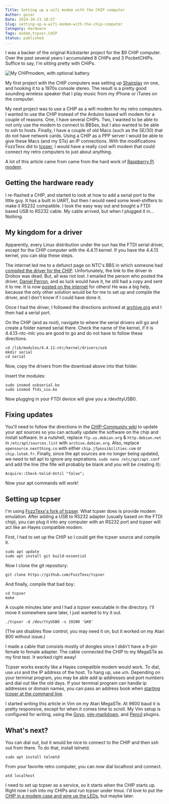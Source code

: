 ```yaml
---
Title: Setting up a wifi modem with the CHIP computer
Author: gozar
Date: 2019-10-23 18:57
Slug: setting-up-a-wifi-modem-with-the-chip-computer
Category: Hardware
Tags: modem,tcpser,CHIP
Status: published
...
```


I was a backer of the original Kickstarter project for the $9 CHIP computer. Over the past several years I accumulated 8 CHIPs and 3 PocketCHIPs. Suffice to say, I'm sitting pretty with CHIPs. 

![My CHIPmodem, with optional battery](https://cdn.gtia.com/pics/2019/CHIPmodem-2019-12-29-800x.jpeg)

My first project with the CHIP computers was setting up [Shairplay](https://github.com/juhovh/shairplay) on one, and hooking it to a 1970s console stereo. The result is a pretty good sounding wireless speaker that I play music from my iPhone or iTunes on the computer.

My next project was to use a CHIP as a wifi modem for my retro computers. I wanted to use the CHIP instead of the Arduino based wifi modem for a couple of reasons. One, I have several CHIPs. Two, I wanted to be able to not only use the modem to connect to BBSes, but I also wanted to be able to ssh to hosts. Finally, I have a couple of old Macs (such as the SE/30) that do not have network cards. Using a CHIP as a PPP server I would be able to give these Macs (and my STs) an IP connections. With the modifications FozzTexx did to [tcpser](https://github.com/FozzTexx/tcpser), I would have a really cool wifi modem that could connect my retro computers to just about anything.

A lot of this article came from came from the hard work of [Raspberry Pi modem](http://podsix.org/articles/pimodem/). 

## Getting the hardware ready

I re-flashed a CHIP, and started to look at how to add a serial port to the little guy. It has a built in UART, but then I would need some level-shifters to make it RS232 compatible. I took the easy way out and bought a FTDI based USB to RS232 cable. My cable arrived, but when I plugged it in... Nothing.

## My kingdom for a driver

Apparently, every Linux distribution under the sun has the FTDI serial driver, except for the CHIP computer with the 4.4.11 kernel. If you have the 4.4.13 kernel, you can skip these steps.

The internet led me to a defunct page on NTC's BBS in which someone had [compiled the driver for the CHIP](https://web.archive.org/web/20180919025028/https://bbs.nextthing.co/t/usb-serial-connection-from-chip-to-cnc-device-large-usb-port/11210/19). Unfortunately, the link to the driver in Drobox was dead. But, all was not lost. I emailed the person who posted the driver, [Daniel Perron](https://github.com/danjperron), and as luck would have it, he still had a copy and sent it to me. It is now [posted on the internet](https://cdn.gtia.com/2019/usbserial.tgz) for others! He was a big help, because the only other solution would be for me to set up and compile the driver, and I don't know if I could have done it.

Once I had the driver, I followed the directions archived at [archive.org](https://web.archive.org/web/20180919025028/https://bbs.nextthing.co/t/usb-serial-connection-from-chip-to-cnc-device-large-usb-port/11210/19) and I then had a serial port.

On the CHIP (and as root), navigate to where the serial drivers will go and create a folder named serial there. Check the name of the kernel, if it is 4.4.13-ntc-mlc you are good to go and do not have to follow these directions.

    cd /lib/modules/4.4.11-ntc/kernel/drivers/usb
    mkdir serial
    cd serial

Now, copy the drivers from the download above into that folder.

Insert the modules:

    sudo insmod usbserial.ko
    sudo insmod ftdi_sio.ko

Now plugging in your FTDI device will give you a /dev/ttyUSB0.

## Fixing updates

You'll need to follow the directions in the [CHIP-Community wiki](http://www.chip-community.org/index.php/Care_and_Feeding#Update_CHIP_Software) to update your apt sources so you can actually update the software on the chip and install software. In a nutshell, replace `ftp.us.debian.org` & `http.debian.net` in `/etc/apt/sources.list` with `archive.debian.org`. Also, replace `opensource.nextthing.co` with either `chip.jfpossibilities.com` or `chip.lotek.fr`. Finally, since the apt sources are no longer being updated, we need to tell apt to ignore any expirations. `sudo nano /etc/apt/apt.conf` and add the line (the fille will probably be blank and you will be creating it):

    Acquire::Check-Valid-Until "false";

Now your apt commands will work!

## Setting up tcpser

I'm using [FozzTexx's fork of tcpser](https://github.com/FozzTexx/tcpser). What tcpser does is provide modem emulation. After adding a USB to RS232 adapter (usually based on the FTDI chip), you can plug it into any computer with an RS232 port and tcpser will act like an Hayes compatible modem.

First, I had to set up the CHIP so I could get the tcpser source and compile it.

    sudo apt update
    sudo apt install git build-essential

Now I clone the git repository:

    git clone https://github.com/FozzTexx/tcpser

And finally, compile that bad boy:

    cd tcpser
    make

A couple minutes later and I had a *tcpser* executable in the directory. I'll move it somewhere sane later, I just wanted to try it out.

    ./tcpser -d /dev/ttyUSB0 -s 19200 '&K0'

(The `&K0` disables flow control, you may need it on, but it worked on my Atari 800 without issue.)

I made a cable that consists mostly of dongles since I didn't have a 9-pin female to female adapter. The cable connected the CHIP to my MegaSTe as my first test. It worked right away!

Tcpser works exactly like a Hayes compatible modem would work. To dial, use `atd` and the IP address of the host. To hang up, use `ath`. Depending on your terminal program, you may be able add ip addresses and port numbers and dial out like the old days. If your terminal program can handle ip addresses or domain names, you can pass an address book when [starting tcpser at the command line](https://github.com/FozzTexx/tcpser). 

I started writing this article in Vim on my Atari MegaSTe. At 9600 baud it is pretty responsive, except for when it comes time to scroll. My Vim setup is configured for writing, using the [Goyo](https://github.com/junegunn/goyo.vim), [vim-markdown](https://github.com/plasticboy/vim-markdown), and [Pencil](https://github.com/reedes/vim-pencil) plugins.

## What's next?

You can dial out, but it would be nice to connect to the CHIP and then ssh out from there. To do that, install telnetd.

    sudo apt install telnetd

From your favorite retro computer, you can now dial localhost and connect.

    atd localhost

I need to set up tcpser as a service, so it starts when the CHIP starts up. Right now I ssh into my CHIPs and run tcpser under tmux. I'd love to put the [CHIP in a modem case and wire up the LEDs](http://podsix.org/articles/pimodem/), but maybe later.
